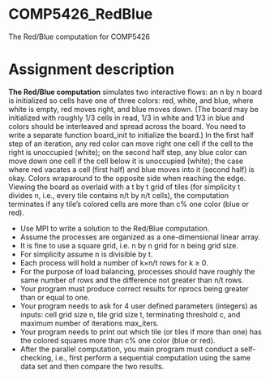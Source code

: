 # COMP5426_RedBlue
The Red/Blue computation for COMP5426

# Assignment description

**The Red/Blue computation** simulates two interactive flows: an n by n board is initialized so cells
have one of three colors: red, white, and blue, where white is empty, red moves right, and blue
moves down. (The board may be initialized with roughly 1/3 cells in read, 1/3 in white and 1/3 in
blue and colors should be interleaved and spread across the board. You need to write a separate
function board_init to initialize the board.) In the first half step of an iteration, any red color
can move right one cell if the cell to the right is unoccupied (white); on the second half step,
any blue color can move down one cell if the cell below it is unoccupied (white); the case where
red vacates a cell (first half) and blue moves into it (second half) is okay.  Colors wraparound
to the opposite side when reaching the edge. Viewing the board as overlaid with a t by t grid of
tiles (for simplicity t divides n, i.e., every tile contains n/t by n/t cells), the computation
terminates if any tile’s colored cells are more than c% one color (blue or red).

- Use MPI to write a solution to the Red/Blue computation.
- Assume the processes are organized as a one-dimensional linear array.
- It is fine to use a square grid, i.e. n by n grid for n being grid size.
- For simplicity assume n is divisible by t.
- Each process will hold a number of k×n/t rows for k ≥ 0.
- For the purpose of load balancing, processes should have roughly the same number of rows and
the difference not greater than n/t rows.
- Your program must produce correct results for nprocs being greater than or equal to one.
- Your program needs to ask for 4 user defined parameters (integers) as inputs: cell grid size n,
tile grid size t, terminating threshold c, and maximum number of iterations max_iters.
- Your program needs to print out which tile (or tiles if more than one) has the colored squares
more than c% one color (blue or red).
- After the parallel computation, you main program must conduct a self-checking, i.e., first
perform a sequential computation using the same data set and then compare the two results.
